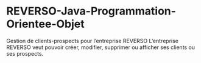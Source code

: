 # REVERSO-Java-Programmation-Orientee-Objet
Gestion de clients-prospects pour l’entreprise REVERSO  L’entreprise REVERSO veut pouvoir créer, modifier, supprimer ou afficher ses clients ou ses prospects.
